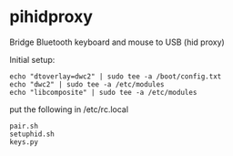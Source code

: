 # pihidproxy
Bridge Bluetooth keyboard and mouse to USB (hid proxy)

Initial setup:

    echo "dtoverlay=dwc2" | sudo tee -a /boot/config.txt
    echo "dwc2" | sudo tee -a /etc/modules
    echo "libcomposite" | sudo tee -a /etc/modules

put the following in /etc/rc.local

    pair.sh
    setuphid.sh
    keys.py

